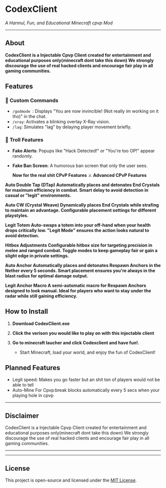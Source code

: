 
# **CodexClient**  
*A Harmul, Fun, and Educational Minecraft cpvp Mod*

---

## **About**  
**CodexClient is a Injectable Cpvp Client created for entertainment and educational purposes only(minecraft dont take this down)
We strongly discourage the use of real hacked clients and encourage fair play in all gaming communities.**

## **Features**  


### 🤖 **Custom Commands**  
- `/godmode `: Displays "You are now invincible! (Not really im working on it tho)" in the chat.  
- `/xray`: Activates a blinking overlay X-Ray vision.  
- `/lag`: Simulates "lag" by delaying player movement briefly.  

### 🎉 **Troll Features**  
- **Fake Alerts**: Popups like "Hack Detected!" or "You're too OP!" appear randomly.  
- **Fake Ban Screen**: A humorous ban screen that only the user sees.  

    **Now for the real shit CPvP Features**
      ⚔️ **Advanced CPvP Features**

**Auto Double Tap (DTap)
Automatically places and detonates End Crystals for maximum efficiency in combat.
Smart delay to avoid detection in casual or "legit" environments.**

**Auto CW (Crystal Weave)
Dynamically places End Crystals while strafing to maintain an advantage.
Configurable placement settings for different playstyles.**

**Legit Totem
Auto-swaps a totem into your off-hand when your health drops critically low.
"Legit Mode" ensures the action looks natural to avoid detection.**

**Hitbox Adjustments
Configurable hitbox size for targeting precision in melee and ranged combat.
Toggle modes to keep gameplay fair or gain a slight edge in private settings.**

**Auto Anchor
Automatically places and detonates Respawn Anchors in the Nether every 5 seconds.
Smart placement ensures you're always in the blast radius for optimal damage output.**

**Legit Anchor Macro
A semi-automatic macro for Respawn Anchors designed to look manual.
Ideal for players who want to stay under the radar while still gaining efficiency.**

## **How to Install**  

1. **Download CodexClient.exe**
 
2. **Click the verison you would like to play on with this injectable client** 

3. **Go to minecraft laucher and click Codexclient and have fun!.**  
   - Start Minecraft, load your world, and enjoy the fun of CodexClient!  

## **Planned Features**  
- Legit speed: Makes you go faster but an shit ton of players would not be able to tell 
- Auto-Mine For Cpvp:break blocks automatically every 5 secs when your playing hole in cpvp 

---

## **Disclaimer**  
CodexClient is a Injectable Cpvp Client created for entertainment and educational purposes only(minecraft dont take this down)
We strongly discourage the use of real hacked clients and encourage fair play in all gaming communities.

---
---

## **License**  
This project is open-source and licensed under the [MIT License](LICENSE).  
